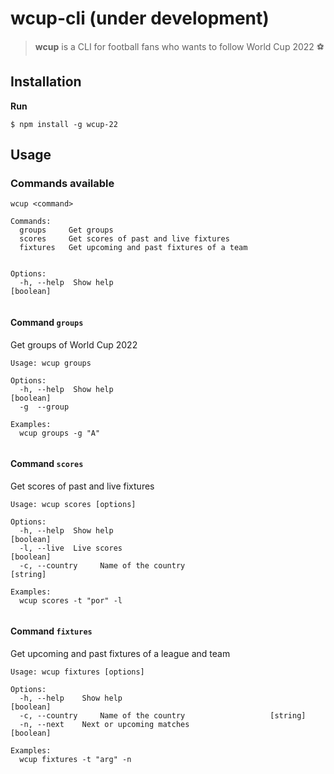 # wcup-cli (under development)

 > **wcup** is a CLI for football fans who wants to follow World Cup 2022 ⚽  


## Installation  

**Run**

```shell
$ npm install -g wcup-22
```
## Usage

### Commands available

```shell
wcup <command>

Commands:
  groups     Get groups  
  scores     Get scores of past and live fixtures
  fixtures   Get upcoming and past fixtures of a team


Options:
  -h, --help  Show help                                          [boolean]
  

```
#### Command `groups`
Get groups of World Cup 2022

```shell
Usage: wcup groups

Options:
  -h, --help  Show help                                          [boolean]
  -g  --group 

Examples:
  wcup groups -g "A"  
  
```

#### Command `scores`
Get scores of past and live fixtures

```shell
Usage: wcup scores [options]

Options:
  -h, --help  Show help                                          [boolean]
  -l, --live  Live scores                                        [boolean]
  -c, --country     Name of the country                                       [string]

Examples:
  wcup scores -t "por" -l
  
```

#### Command `fixtures`
Get upcoming and past fixtures of a league and team

```shell
Usage: wcup fixtures [options]

Options:
  -h, --help    Show help                                         [boolean]
  -c, --country     Name of the country                   [string]
  -n, --next    Next or upcoming matches                          [boolean]

Examples:
  wcup fixtures -t "arg" -n

```


